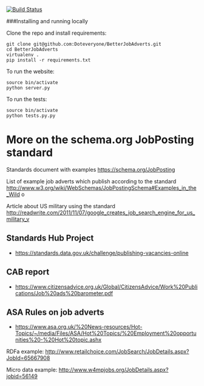 [![Build Status](https://travis-ci.org/Doteveryone/BetterJobAdverts.svg?branch=master)](https://travis-ci.org/Doteveryone/BetterJobAdverts)


###Installing and running locally

Clone the repo and install requirements:

```
git clone git@github.com:Doteveryone/BetterJobAdverts.git
cd BetterJobAdverts
virtualenv .
pip install -r requirements.txt
```

To run the website:

```
source bin/activate
python server.py
```

To run the tests:
```
source bin/activate
python tests.py.py
```







More on the schema.org JobPosting standard
==============================

Standards document with examples
    https://schema.org/JobPosting

List of example job adverts which publish according to the standard
    http://www.w3.org/wiki/WebSchemas/JobPostingSchema#Examples_in_the_Wild
o

Article about US military using the standard
    http://readwrite.com/2011/11/07/google_creates_job_search_engine_for_us_military_v


## Standards Hub Project

* https://standards.data.gov.uk/challenge/publishing-vacancies-online

## CAB report

* https://www.citizensadvice.org.uk/Global/CitizensAdvice/Work%20Publications/Job%20ads%20barometer.pdf

## ASA Rules on job adverts

* https://www.asa.org.uk/%20News-resources/Hot-Topics/~/media/Files/ASA/Hot%20Topics/%20Employment%20opportunities%20-%20Hot%20topic.ashx


RDFa example: http://www.retailchoice.com/JobSearch/JobDetails.aspx?JobId=65667908

Micro data example: http://www.w4mpjobs.org/JobDetails.aspx?jobid=56149